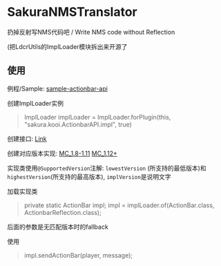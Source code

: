 # SakuraNMSTranslator

扔掉反射写NMS代码吧 / Write NMS code without Reflection

(把LdcrUtils的ImplLoader模块拆出来开源了

## 使用 ##
例程/Sample: [sample-actionbar-api](https://github.com/SakuraKoi/SakuraNMSTranslator/tree/master/sample-actionbar-api)

创建ImplLoader实例
> ImplLoader implLoader = ImplLoader.forPlugin(this, "sakura.kooi.ActionbarAPI.impl", true)

创建接口: [Link](https://github.com/SakuraKoi/SakuraNMSTranslator/blob/master/sample-actionbar-api/src/sakura/kooi/ActionbarAPI/ActionBar.java)

创建对应版本实现: [MC_1.8-1.11](https://github.com/SakuraKoi/SakuraNMSTranslator/blob/master/sample-actionbar-api/src/sakura/kooi/ActionbarAPI/impl/ActionBar/NMS_v8_v11.java) [MC_1.12+](https://github.com/SakuraKoi/SakuraNMSTranslator/blob/master/sample-actionbar-api/src/sakura/kooi/ActionbarAPI/impl/ActionBar/NMS_v12_.java)

实现类使用`@SupportedVersion`注解: `lowestVersion` (所支持的最低版本)和`highestVersion`(所支持的最高版本), `implVersion`是说明文字

加载实现类
> private static ActionBar impl;
> impl = implLoader.of(ActionBar.class, ActionbarReflection.class);

后面的参数是无匹配版本时的fallback

使用
> impl.sendActionBar(player, message);

